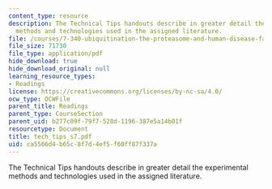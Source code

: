 ```yaml
---
content_type: resource
description: The Technical Tips handouts describe in greater detail the experimental
  methods and technologies used in the assigned literature.
file: /courses/7-340-ubiquitination-the-proteasome-and-human-disease-fall-2004/ca5566d4b65c8f7d4ef5f60ff87f337a_tech_tips_s7.pdf
file_size: 71730
file_type: application/pdf
hide_download: true
hide_download_original: null
learning_resource_types:
- Readings
license: https://creativecommons.org/licenses/by-nc-sa/4.0/
ocw_type: OCWFile
parent_title: Readings
parent_type: CourseSection
parent_uid: b277c09f-79f7-528d-1196-387e5a14b01f
resourcetype: Document
title: tech_tips_s7.pdf
uid: ca5566d4-b65c-8f7d-4ef5-f60ff87f337a
---
```

The Technical Tips handouts describe in greater detail the experimental methods and technologies used in the assigned literature.